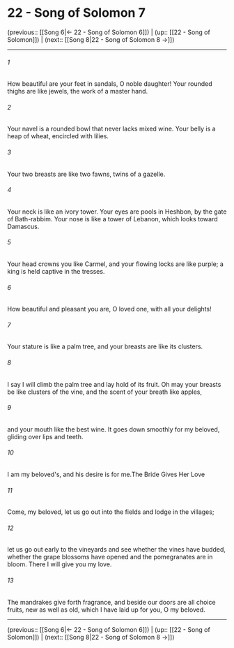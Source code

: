 # 22 - Song of Solomon 7

(previous:: [[Song 6|← 22 - Song of Solomon 6]]) | (up:: [[22 - Song of Solomon]]) | (next:: [[Song 8|22 - Song of Solomon 8 →]])

***


###### 1 
How beautiful are your feet in sandals, O noble daughter! Your rounded thighs are like jewels, the work of a master hand. 

###### 2 
Your navel is a rounded bowl that never lacks mixed wine. Your belly is a heap of wheat, encircled with lilies. 

###### 3 
Your two breasts are like two fawns, twins of a gazelle. 

###### 4 
Your neck is like an ivory tower. Your eyes are pools in Heshbon, by the gate of Bath-rabbim. Your nose is like a tower of Lebanon, which looks toward Damascus. 

###### 5 
Your head crowns you like Carmel, and your flowing locks are like purple; a king is held captive in the tresses. 

###### 6 
How beautiful and pleasant you are, O loved one, with all your delights! 

###### 7 
Your stature is like a palm tree, and your breasts are like its clusters. 

###### 8 
I say I will climb the palm tree and lay hold of its fruit. Oh may your breasts be like clusters of the vine, and the scent of your breath like apples, 

###### 9 
and your mouth like the best wine. It goes down smoothly for my beloved, gliding over lips and teeth. 

###### 10 
I am my beloved's, and his desire is for me.The Bride Gives Her Love 

###### 11 
Come, my beloved, let us go out into the fields and lodge in the villages; 

###### 12 
let us go out early to the vineyards and see whether the vines have budded, whether the grape blossoms have opened and the pomegranates are in bloom. There I will give you my love. 

###### 13 
The mandrakes give forth fragrance, and beside our doors are all choice fruits, new as well as old, which I have laid up for you, O my beloved.

***

(previous:: [[Song 6|← 22 - Song of Solomon 6]]) | (up:: [[22 - Song of Solomon]]) | (next:: [[Song 8|22 - Song of Solomon 8 →]])
